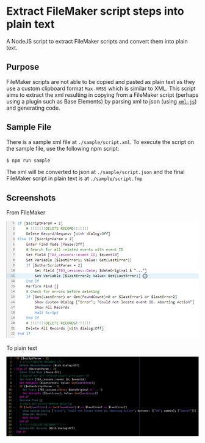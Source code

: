 # Extract FileMaker script steps into plain text

A NodeJS script to extract FileMaker scripts and convert them into plain text.

## Purpose

FileMaker scripts are not able to be copied and pasted as plain text as they use a custom clipboard format `Max-XMSS` which is similar to XML. This script aims to extract the xml resulting in copying from a FileMaker script (perhaps using a plugin such as Base Elements) by parsing xml to json (using [`xml-js`](https://www.npmjs.com/package/xml-js)) and generating code.

## Sample File

There is a sample xml file at `./sample/script.xml`. To execute the script on the sample file, use the following npm script:

```sh
$ npm run sample
```

The xml will be converted to json at `./sample/script.json` and the final FileMaker script in plain text is at `./sample/script.fmp`

## Screenshots

From FileMaker

<img src="https://raw.githubusercontent.com/mushfiq814/filemaker-script-convert-from-xml/master/assets/sample-script-in-filemaker.png" alt="Original Script in FileMaker">

To plain text

<img src="https://raw.githubusercontent.com/mushfiq814/filemaker-script-convert-from-xml/master/assets/sample-final-output.png" alt="Plain Text Output">
